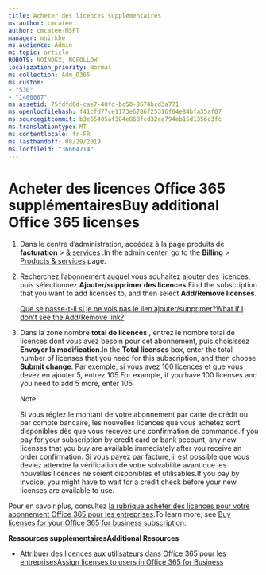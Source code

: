 ```yaml
---
title: Acheter des licences supplémentaires
ms.author: cmcatee
author: cmcatee-MSFT
manager: mnirkhe
ms.audience: Admin
ms.topic: article
ROBOTS: NOINDEX, NOFOLLOW
localization_priority: Normal
ms.collection: Adm_O365
ms.custom:
- "530"
- "1400007"
ms.assetid: 75fdfd6d-cae7-40fd-bc50-8674bcd3a771
ms.openlocfilehash: f41cfd77ce1173e6786f25316f04e84bfa35af07
ms.sourcegitcommit: b3e55405af384e868fcd32ea794eb15d1356c3fc
ms.translationtype: MT
ms.contentlocale: fr-FR
ms.lasthandoff: 08/29/2019
ms.locfileid: "36664714"
---
```

# <a name="buy-additional-office-365-licenses"></a><span data-ttu-id="045d6-102">Acheter des licences Office 365 supplémentaires</span><span class="sxs-lookup"><span data-stu-id="045d6-102">Buy additional Office 365 licenses</span></span>

1. <span data-ttu-id="045d6-103">Dans le centre d’administration, accédez à la page produits de **facturation** \> [& services](https://go.microsoft.com/fwlink/p/?linkid=842054) .</span><span class="sxs-lookup"><span data-stu-id="045d6-103">In the admin center, go to the **Billing** \> [Products & services](https://go.microsoft.com/fwlink/p/?linkid=842054) page.</span></span>

2. <span data-ttu-id="045d6-104">Recherchez l’abonnement auquel vous souhaitez ajouter des licences, puis sélectionnez **Ajouter/supprimer des licences**.</span><span class="sxs-lookup"><span data-stu-id="045d6-104">Find the subscription that you want to add licenses to, and then select **Add/Remove licenses**.</span></span>

    [<span data-ttu-id="045d6-105">Que se passe-t-il si je ne vois pas le lien ajouter/supprimer?</span><span class="sxs-lookup"><span data-stu-id="045d6-105">What if I don't see the Add/Remove link?</span></span>](https://docs.microsoft.com/office365/admin/subscriptions-and-billing/buy-licenses#what-if-i-dont-see-the-addremove-licenses-link)

3. <span data-ttu-id="045d6-106">Dans la zone nombre **total de licences** , entrez le nombre total de licences dont vous avez besoin pour cet abonnement, puis choisissez **Envoyer la modification**.</span><span class="sxs-lookup"><span data-stu-id="045d6-106">In the **Total licenses** box, enter the total number of licenses that you need for this subscription, and then choose **Submit change**.</span></span> <span data-ttu-id="045d6-107">Par exemple, si vous avez 100 licences et que vous devez en ajouter 5, entrez 105.</span><span class="sxs-lookup"><span data-stu-id="045d6-107">For example, if you have 100 licenses and you need to add 5 more, enter 105.</span></span>

    > [!NOTE]
    > <span data-ttu-id="045d6-108">Si vous réglez le montant de votre abonnement par carte de crédit ou par compte bancaire, les nouvelles licences que vous achetez sont disponibles dès que vous recevez une confirmation de commande.</span><span class="sxs-lookup"><span data-stu-id="045d6-108">If you pay for your subscription by credit card or bank account, any new licenses that you buy are available immediately after you receive an order confirmation.</span></span> <span data-ttu-id="045d6-109">Si vous payez par facture, il est possible que vous deviez attendre la vérification de votre solvabilité avant que les nouvelles licences ne soient disponibles et utilisables.</span><span class="sxs-lookup"><span data-stu-id="045d6-109">If you pay by invoice, you might have to wait for a credit check before your new licenses are available to use.</span></span>

<span data-ttu-id="045d6-110">Pour en savoir plus, consultez [la rubrique acheter des licences pour votre abonnement Office 365 pour les entreprises](https://docs.microsoft.com/office365/admin/subscriptions-and-billing/buy-licenses).</span><span class="sxs-lookup"><span data-stu-id="045d6-110">To learn more, see [Buy licenses for your Office 365 for business subscription](https://docs.microsoft.com/office365/admin/subscriptions-and-billing/buy-licenses).</span></span>  

<span data-ttu-id="045d6-111">**Ressources supplémentaires**</span><span class="sxs-lookup"><span data-stu-id="045d6-111">**Additional Resources**</span></span>

- [<span data-ttu-id="045d6-112">Attribuer des licences aux utilisateurs dans Office 365 pour les entreprises</span><span class="sxs-lookup"><span data-stu-id="045d6-112">Assign licenses to users in Office 365 for Business</span></span>](https://docs.microsoft.com/office365/admin/subscriptions-and-billing/assign-licenses-to-users)